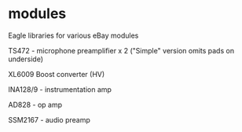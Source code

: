 # modules
Eagle libraries for various eBay modules

TS472 - microphone preamplifier x 2 ("Simple" version  omits pads on underside)

XL6009 Boost converter (HV)

INA128/9 - instrumentation amp

AD828 - op amp

SSM2167 - audio preamp
